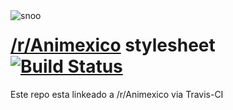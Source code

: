 <img align="left" alt="snoo" src="https://files.catbox.moe/ggfitu.png">

# [/r/Animexico](https://www.reddit.com/r/animexico) stylesheet [![Build Status](https://travis-ci.com/Arukaito/stylesheet.svg?branch=master)](https://travis-ci.com/Arukaito/stylesheet.svg?branch=master)

Este repo esta linkeado a /r/Animexico via Travis-CI

